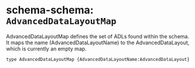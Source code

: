 # schema-schema: `AdvancedDataLayoutMap`

AdvancedDataLayoutMap defines the set of ADLs found within the schema. It
maps the name (AdvancedDataLayoutName) to the AdvancedDataLayout, which is
currently an empty map.


```ipldsch
type AdvancedDataLayoutMap {AdvancedDataLayoutName:AdvancedDataLayout}
```
